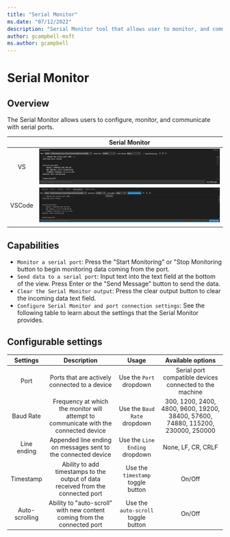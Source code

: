 ```yaml
---
title: "Serial Monitor"
ms.date: "07/12/2022"
description: "Serial Monitor tool that allows user to monitor, and communicate with serial ports."
author: gcampbell-msft
ms.author: gcampbell
---
```

# Serial Monitor

## Overview

The Serial Monitor allows users to configure, monitor, and communicate with serial ports.

||Serial Monitor|
|:-:|:-:|
|VS|![Serial Monitor in VS](media/serial-monitor.png)|
|VSCode|![Serial Monitor in VSCode](media/serial-monitor-vscode.png)|
|||

## Capabilities

- `Monitor a serial port`: Press the "Start Monitoring" or "Stop Monitoring button to begin monitoring data coming from the port.
- `Send data to a serial port`: Input text into the text field at the bottom of the view. Press Enter or the "Send Message" button to send the data.
- `Clear the Serial Monitor output`: Press the clear output button to clear the incoming data text field.
- `Configure Serial Monitor and port connection settings`: See the following table to learn about the settings that the Serial Monitor provides.

## Configurable settings

|Settings|Description|Usage|Available options|
|:------:|:---------:|:-:|:-:|
|Port|Ports that are actively connected to a device|Use the `Port` dropdown|Serial port compatible devices connected to the machine|
|Baud Rate|Frequency at which the monitor will attempt to communicate with the connected device|Use the `Baud Rate` dropdown|300, 1200, 2400, 4800, 9600, 19200, 38400, 57600, 74880, 115200, 230000, 250000|
|Line ending|Appended line ending on messages sent to the connected device|Use the `Line Ending` dropdown|None, LF, CR, CRLF|
|Timestamp|Ability to add timestamps to the output of data received from the connected port|Use the `timestamp` toggle button|On/Off|
|Auto-scrolling|Ability to "auto-scroll" with new content coming from the connected port|Use the `auto-scroll` toggle button|On/Off|
